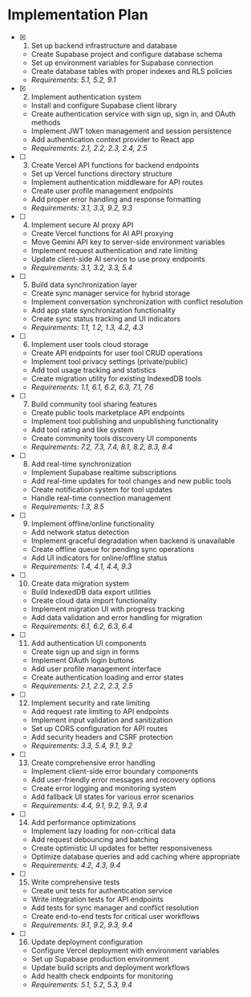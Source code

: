 # Implementation Plan

- [x] 1. Set up backend infrastructure and database
  - Create Supabase project and configure database schema
  - Set up environment variables for Supabase connection
  - Create database tables with proper indexes and RLS policies
  - _Requirements: 5.1, 5.2, 9.1_

- [x] 2. Implement authentication system
  - Install and configure Supabase client library
  - Create authentication service with sign up, sign in, and OAuth methods
  - Implement JWT token management and session persistence
  - Add authentication context provider to React app
  - _Requirements: 2.1, 2.2, 2.3, 2.4, 2.5_

- [ ] 3. Create Vercel API functions for backend endpoints
  - Set up Vercel functions directory structure
  - Implement authentication middleware for API routes
  - Create user profile management endpoints
  - Add proper error handling and response formatting
  - _Requirements: 3.1, 3.3, 9.2, 9.3_

- [ ] 4. Implement secure AI proxy API
  - Create Vercel functions for AI API proxying
  - Move Gemini API key to server-side environment variables
  - Implement request authentication and rate limiting
  - Update client-side AI service to use proxy endpoints
  - _Requirements: 3.1, 3.2, 3.3, 5.4_

- [ ] 5. Build data synchronization layer
  - Create sync manager service for hybrid storage
  - Implement conversation synchronization with conflict resolution
  - Add app state synchronization functionality
  - Create sync status tracking and UI indicators
  - _Requirements: 1.1, 1.2, 1.3, 4.2, 4.3_

- [ ] 6. Implement user tools cloud storage
  - Create API endpoints for user tool CRUD operations
  - Implement tool privacy settings (private/public)
  - Add tool usage tracking and statistics
  - Create migration utility for existing IndexedDB tools
  - _Requirements: 1.1, 6.1, 6.2, 6.3, 7.1, 7.6_

- [ ] 7. Build community tool sharing features
  - Create public tools marketplace API endpoints
  - Implement tool publishing and unpublishing functionality
  - Add tool rating and like system
  - Create community tools discovery UI components
  - _Requirements: 7.2, 7.3, 7.4, 8.1, 8.2, 8.3, 8.4_

- [ ] 8. Add real-time synchronization
  - Implement Supabase realtime subscriptions
  - Add real-time updates for tool changes and new public tools
  - Create notification system for tool updates
  - Handle real-time connection management
  - _Requirements: 1.3, 8.5_

- [ ] 9. Implement offline/online functionality
  - Add network status detection
  - Implement graceful degradation when backend is unavailable
  - Create offline queue for pending sync operations
  - Add UI indicators for online/offline status
  - _Requirements: 1.4, 4.1, 4.4, 9.3_

- [ ] 10. Create data migration system
  - Build IndexedDB data export utilities
  - Create cloud data import functionality
  - Implement migration UI with progress tracking
  - Add data validation and error handling for migration
  - _Requirements: 6.1, 6.2, 6.3, 6.4_

- [ ] 11. Add authentication UI components
  - Create sign up and sign in forms
  - Implement OAuth login buttons
  - Add user profile management interface
  - Create authentication loading and error states
  - _Requirements: 2.1, 2.2, 2.3, 2.5_

- [ ] 12. Implement security and rate limiting
  - Add request rate limiting to API endpoints
  - Implement input validation and sanitization
  - Set up CORS configuration for API routes
  - Add security headers and CSRF protection
  - _Requirements: 3.3, 5.4, 9.1, 9.2_

- [ ] 13. Create comprehensive error handling
  - Implement client-side error boundary components
  - Add user-friendly error messages and recovery options
  - Create error logging and monitoring system
  - Add fallback UI states for various error scenarios
  - _Requirements: 4.4, 9.1, 9.2, 9.3, 9.4_

- [ ] 14. Add performance optimizations
  - Implement lazy loading for non-critical data
  - Add request debouncing and batching
  - Create optimistic UI updates for better responsiveness
  - Optimize database queries and add caching where appropriate
  - _Requirements: 4.2, 4.3, 9.4_

- [ ] 15. Write comprehensive tests
  - Create unit tests for authentication service
  - Write integration tests for API endpoints
  - Add tests for sync manager and conflict resolution
  - Create end-to-end tests for critical user workflows
  - _Requirements: 9.1, 9.2, 9.3, 9.4_

- [ ] 16. Update deployment configuration
  - Configure Vercel deployment with environment variables
  - Set up Supabase production environment
  - Update build scripts and deployment workflows
  - Add health check endpoints for monitoring
  - _Requirements: 5.1, 5.2, 5.3, 9.4_